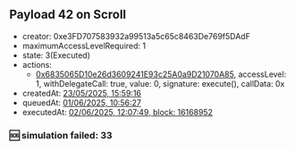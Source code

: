 ## Payload 42 on Scroll

- creator: 0xe3FD707583932a99513a5c65c8463De769f5DAdF
- maximumAccessLevelRequired: 1
- state: 3(Executed)
- actions:
  - [0x6835065D10e26d3609241E93c25A0a9D21070A85](https://scrollscan.com/tx/0x6835065D10e26d3609241E93c25A0a9D21070A85), accessLevel: 1, withDelegateCall: true, value: 0, signature: execute(), callData: 0x
- createdAt: [23/05/2025, 15:59:16](https://scrollscan.com/tx/0x6aacdee273b5c3c9284bad92877a9b28b85f878e59a9743921b6feb87b99d83a)
- queuedAt: [01/06/2025, 10:56:27](https://scrollscan.com/tx/0x3898af465a6bd491d2fe65b34a4e91ddaac8cb701c23fdda9b9e8b96f4b5d665)
- executedAt: [02/06/2025, 12:07:49, block: 16168952](https://scrollscan.com/tx/0x91dd96585e468881a6c5b33d32e4dd61aa912a5a36e206963acb2423bc27ace1)

### :sos: simulation failed: 33
